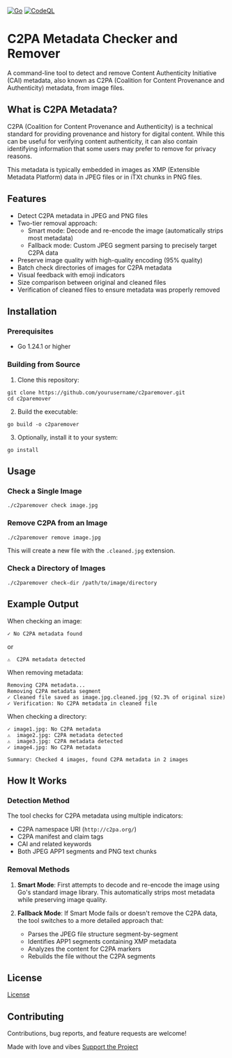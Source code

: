 [![Go](https://github.com/ngmisl/C2PAremover/actions/workflows/go.yml/badge.svg)](https://github.com/ngmisl/C2PAremover/actions/workflows/go.yml) [![CodeQL](https://github.com/ngmisl/C2PAremover/actions/workflows/github-code-scanning/codeql/badge.svg)](https://github.com/ngmisl/C2PAremover/actions/workflows/github-code-scanning/codeql)

# C2PA Metadata Checker and Remover

A command-line tool to detect and remove Content Authenticity Initiative (CAI) metadata, also known as C2PA (Coalition for Content Provenance and Authenticity) metadata, from image files.

## What is C2PA Metadata?

C2PA (Coalition for Content Provenance and Authenticity) is a technical standard for providing provenance and history for digital content. While this can be useful for verifying content authenticity, it can also contain identifying information that some users may prefer to remove for privacy reasons.

This metadata is typically embedded in images as XMP (Extensible Metadata Platform) data in JPEG files or in iTXt chunks in PNG files.

## Features

- Detect C2PA metadata in JPEG and PNG files
- Two-tier removal approach:
  - Smart mode: Decode and re-encode the image (automatically strips most metadata)
  - Fallback mode: Custom JPEG segment parsing to precisely target C2PA data
- Preserve image quality with high-quality encoding (95% quality)
- Batch check directories of images for C2PA metadata
- Visual feedback with emoji indicators
- Size comparison between original and cleaned files
- Verification of cleaned files to ensure metadata was properly removed

## Installation

### Prerequisites

- Go 1.24.1 or higher

### Building from Source

1. Clone this repository:
```
git clone https://github.com/yourusername/c2paremover.git
cd c2paremover
```

2. Build the executable:
```
go build -o c2paremover
```

3. Optionally, install it to your system:
```
go install
```

## Usage

### Check a Single Image

```
./c2paremover check image.jpg
```

### Remove C2PA from an Image

```
./c2paremover remove image.jpg
```
This will create a new file with the `.cleaned.jpg` extension.

### Check a Directory of Images

```
./c2paremover check-dir /path/to/image/directory
```

## Example Output

When checking an image:
```
✓ No C2PA metadata found
```
or
```
⚠️  C2PA metadata detected
```

When removing metadata:
```
Removing C2PA metadata...
Removing C2PA metadata segment
✓ Cleaned file saved as image.jpg.cleaned.jpg (92.3% of original size)
✓ Verification: No C2PA metadata in cleaned file
```

When checking a directory:
```
✓ image1.jpg: No C2PA metadata
⚠️  image2.jpg: C2PA metadata detected
⚠️  image3.jpg: C2PA metadata detected
✓ image4.jpg: No C2PA metadata

Summary: Checked 4 images, found C2PA metadata in 2 images
```

## How It Works

### Detection Method

The tool checks for C2PA metadata using multiple indicators:
- C2PA namespace URI (`http://c2pa.org/`)
- C2PA manifest and claim tags
- CAI and related keywords
- Both JPEG APP1 segments and PNG text chunks

### Removal Methods

1. **Smart Mode**: First attempts to decode and re-encode the image using Go's standard image library. This automatically strips most metadata while preserving image quality.

2. **Fallback Mode**: If Smart Mode fails or doesn't remove the C2PA data, the tool switches to a more detailed approach that:
   - Parses the JPEG file structure segment-by-segment
   - Identifies APP1 segments containing XMP metadata
   - Analyzes the content for C2PA markers
   - Rebuilds the file without the C2PA segments

## License

[License](LICENSE)

## Contributing

Contributions, bug reports, and feature requests are welcome!

Made with love and vibes [Support the Project](https://fourzerofour.fkey.id)
